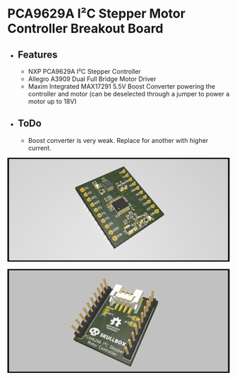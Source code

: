 # PCA9629A I²C Stepper Motor Controller Breakout Board 

- ## Features

  - NXP PCA9629A I²C Stepper Controller
  - Allegro A3909 Dual Full Bridge Motor Driver
  - Maxim Integrated MAX17291 5.5V Boost Converter powering the controller and motor (can be deselected through a jumper to power a motor up to 18V)

- ## ToDo
  - Boost converter is very weak. Replace for another with higher current.
  

![image info](./i2c_stepper_driver_breakout_front.png)

![image info](./i2c_stepper_driver_breakout_back.png)


